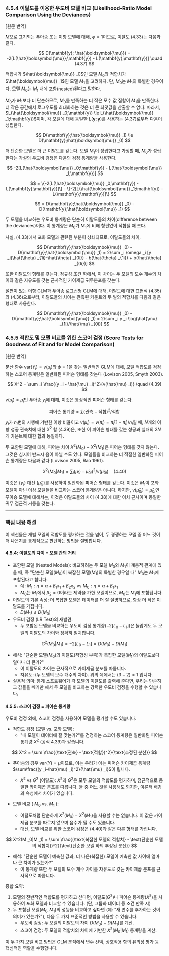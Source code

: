 ### 4.5.4 이탈도를 이용한 우도비 모델 비교 (Likelihood-Ratio Model Comparison Using the Deviances)

[원문 번역]

$M$으로 표기되는 푸아송 또는 이항 모델에 대해, $\phi=1$이므로, 이탈도 (4.33)는 다음과 같다.

$$ D(\mathbf{y}; \hat{\boldsymbol{\mu}}) = -2[L(\hat{\boldsymbol{\mu}};\mathbf{y}) - L(\mathbf{y};\mathbf{y})] \quad (4.37) $$

적합치가 $\hat{\boldsymbol{\mu}} _0$인 모델 $M _0$와 적합치가 $\hat{\boldsymbol{\mu}} _1$인 모델 $M _1$을 고려하자. 단, $M _0$는 $M _1$의 특별한 경우이다. 모델 $M _0$는 $M _1$ 내에 포함(nested)된다고 말한다.

$M _0$가 $M _1$보다 더 단순하므로, $M _0$를 만족하는 더 작은 모수 값 집합이 $M _1$을 만족한다. 더 작은 공간에서 로그우도를 최대화하는 것은 더 큰 최댓값을 산출할 수 없다. 따라서, $L(\hat{\boldsymbol{\mu}} _0;\mathbf{y}) \le L(\hat{\boldsymbol{\mu}} _1;\mathbf{y})$이며, 각 모델에 대해 동일한 $L(\mathbf{y};\mathbf{y})$를 사용하는 (4.37)로부터 다음이 성립한다.

$$ D(\mathbf{y};\hat{\boldsymbol{\mu}} _1) \le D(\mathbf{y};\hat{\boldsymbol{\mu}} _0) $$

더 단순한 모델은 더 큰 이탈도를 갖는다. 모델 $M _1$이 성립한다고 가정할 때, $M _0$가 성립한다는 가설의 우도비 검정은 다음의 검정 통계량을 사용한다.

$$ -2[L(\hat{\boldsymbol{\mu}} _0;\mathbf{y}) - L(\hat{\boldsymbol{\mu}} _1;\mathbf{y})] $$

$$ = \{-2[L(\hat{\boldsymbol{\mu}} _0;\mathbf{y}) - L(\mathbf{y};\mathbf{y})]\} - \{-2[L(\hat{\boldsymbol{\mu}} _1;\mathbf{y}) - L(\mathbf{y};\mathbf{y})]\} $$

$$ = D(\mathbf{y};\hat{\boldsymbol{\mu}} _0) - D(\mathbf{y};\hat{\boldsymbol{\mu}} _1) $$

두 모델을 비교하는 우도비 통계량은 단순히 이탈도들의 차이(difference between the deviances)이다. 이 통계량은 $M _0$가 $M _1$에 비해 형편없이 적합될 때 크다.

사실, (4.33)에서 포화 모델과 관련된 부분이 상쇄되므로, 이탈도들의 차이,

$$ D(\mathbf{y};\hat{\boldsymbol{\mu}} _0) - D(\mathbf{y};\hat{\boldsymbol{\mu}} _1) = 2\sum _i \omega _i [y _i(\hat{\theta} _{1i}-\hat{\theta} _{0i}) - b(\hat{\theta} _{1i}) + b(\hat{\theta} _{0i})] $$

또한 이탈도의 형태를 갖는다. 정규성 조건 하에서, 이 차이는 두 모델의 모수 개수의 차이와 같은 자유도를 갖는 근사적인 카이제곱 귀무분포를 갖는다.

절편이 있는 이항 GLM과 푸아송 로그선형 GLM에 대해, 이탈도에 대한 표현식 (4.35)와 (4.36)으로부터, 이탈도들의 차이는 관측된 카운트와 두 벌의 적합치를 다음과 같은 형태로 사용한다.

$$ D(\mathbf{y};\hat{\boldsymbol{\mu}} _0) - D(\mathbf{y};\hat{\boldsymbol{\mu}} _1) = 2\sum _i y _i \log(\hat{\mu} _{1i}/\hat{\mu} _{0i}) $$

### 4.5.5 적합도 및 모델 비교를 위한 스코어 검정 (Score Tests for Goodness of Fit and for Model Comparison)

[원문 번역]

분산 함수 $\text{var}(Y _i)=v(\mu _i)$와 $\phi=1$을 갖는 일반적인 GLM에 대해, 모델 적합도를 검정하는 스코어 통계량은 일반화된 피어슨 형태를 갖는다 (Lovison 2005, Smyth 2003).

$$ X^2 = \sum _i \frac{(y _i - \hat{\mu} _i)^2}{v(\hat{\mu} _i)} \quad (4.39) $$

$v(\hat{\mu} _i)=\hat{\mu} _i$인 푸아송 $y _i$에 대해, 이것은 통상적인 피어슨 형태를 갖는다.

$$ \text{피어슨 통계량} = \sum (\text{관측} - \text{적합})^2 / \text{적합} $$

$y _i$가 $n _i$번의 시행에 기반한 이항 비율이고 $v(\hat{\mu} _i)=v(\hat{\pi} _i)=\hat{\pi} _i(1-\hat{\pi} _i)/n _i$일 때, $N$개의 이항 성공 관측치에 대한 $X^2$ 합 (4.39)은, 또한 이 피어슨 형태를 갖는 성공과 실패의 $2N$개 카운트에 대한 합과 동일하다.

두 포함된 모델에 대해, 피어슨 차이 $X^2(M _0) - X^2(M _1)$은 피어슨 형태를 갖지 않는다. 그것은 심지어 반드시 음이 아닐 수도 있다. 모델들을 비교하는 더 적절한 일반화된 피어슨 통계량은 다음과 같다 (Lovison 2005, Rao 1961).

$$ X^2(M _0|M _1) = \sum _i (\hat{\mu} _{1i} - \hat{\mu} _{0i})^2 / v(\hat{\mu} _{0i}) \quad (4.40) $$

이것은 $\{y _i\}$ 대신 $\{\hat{\mu} _{1i}\}$를 사용하여 일반화된 피어슨 형태를 갖는다. 이것은 $M _1$이 포화 모델이 아닌 이상 모델들을 비교하는 스코어 통계량은 아니다. 하지만, $v(\hat{\mu} _{0i})=\hat{\mu} _{0i}$인 푸아송 모델에 대해서는, 이것은 이탈도들의 차이 (4.38)에 대한 이차 근사이며 동일한 귀무 점근적 거동을 갖는다.

---

### 핵심 내용 해설

이 섹션들은 개별 모델의 적합도를 평가하는 것을 넘어, 두 경쟁하는 모델 중 어느 것이 더 나은지를 통계적으로 판단하는 방법을 설명합니다.

#### 4.5.4: 이탈도의 차이 = 모델 간의 거리

*   포함된 모델 (Nested Models): 비교하려는 두 모델 $M _0$와 $M _1$이 계층적 관계에 있을 때, 즉 "단순한 모델($M _0$)이 복잡한 모델($M _1$)의 특별한 경우일 때" $M _0$는 $M _1$에 포함된다고 합니다.
    *   예: $M _1: \eta = \alpha+\beta _1 x _1 + \beta _2 x _2$  vs  $M _0: \eta = \alpha+\beta _1 x _1$
    *   $M _0$는 $M _1$에서 $\beta _2=0$이라는 제약을 가한 모델이므로, $M _0$는 $M _1$에 포함됩니다.
*   이탈도의 기본 속성: 더 복잡한 모델은 데이터를 더 잘 설명하므로, 항상 더 작은 이탈도를 가집니다.
    *   $D(M _1) \le D(M _0)$
*   우도비 검정 (LR Test)의 재발견:
    *   두 포함된 모델을 비교하는 우도비 검정 통계량($-2[L _0-L _1]$)은 놀랍게도 두 모델의 이탈도의 차이와 정확히 일치합니다.

$$ G^2(M _0|M _1) = -2[L _0 - L _1] = D(M _0) - D(M _1) $$

*   해석: "단순한 모델($M _0$)의 이탈도(적합성 부족)가 복잡한 모델($M _1$)의 이탈도보다 얼마나 더 큰가?"
    *   이 이탈도의 차이는 근사적으로 카이제곱 분포를 따릅니다.
    *   자유도: (두 모델의 모수 개수의 차이). 위의 예에서는 $(3-2)=1$ 입니다.
*   실용적 의미: 통계 소프트웨어가 각 모델의 이탈도를 출력해 준다면, 우리는 단순히 그 값들을 빼기만 해서 두 모델을 비교하는 강력한 우도비 검정을 수행할 수 있습니다.

#### 4.5.5: 스코어 검정 = 피어슨 통계량

우도비 검정 외에, 스코어 검정을 사용하여 모델을 평가할 수도 있습니다.

*   적합도 검정 (모델 vs. 포화 모델):
    *   "내 모델이 데이터에 잘 맞는가?"를 검정하는 스코어 통계량은 일반화된 피어슨 통계량 $X^2$ (공식 4.39)과 같습니다.

$$ X^2 = \sum \frac{(\text{관측} - \text{적합})^2}{\text{추정된 분산}} $$

*   푸아송의 경우 $\text{var}(Y)=\mu$이므로, 이는 우리가 아는 피어슨 카이제곱 통계량 $\sum\frac{(y _i-\hat{\mu} _i)^2}{\hat{\mu} _i}$이 됩니다.
    *   $X^2$ vs $G^2$ (이탈도): $X^2$과 $G^2$은 모두 모델의 적합도를 평가하며, 점근적으로 동일한 카이제곱 분포를 따릅니다. 둘 중 어느 것을 사용해도 되지만, 이론적 배경과 속성에서 차이가 있습니다.

*   모델 비교 ( $M _0$ vs. $M _1$ ):
    *   이탈도처럼 단순하게 $X^2(M _0) - X^2(M _1)$을 사용할 수는 없습니다. 이 값은 카이제곱 분포를 따르지 않으며 음수가 될 수도 있습니다.
    *   대신, 모델 비교를 위한 스코어 검정은 (4.40)과 같은 다른 형태를 가집니다.

$$ X^2(M _0|M _1) = \sum \frac{(\text{복잡한 모델의 적합치} - \text{단순한 모델의 적합치})^2}{\text{단순한 모델 하의 추정된 분산}} $$

*   해석: "단순한 모델이 예측한 값과, 더 나은(복잡한) 모델이 예측한 값 사이에 얼마나 큰 차이가 있는가?"
    *   이 통계량 또한 두 모델의 모수 개수 차이를 자유도로 갖는 카이제곱 분포를 근사적으로 따릅니다.

종합 요약:
1.  모델의 전반적인 적합도를 평가하고 싶다면, 이탈도($G^2$)나 피어슨 통계량($X^2$)을 사용하여 포화 모델과 비교할 수 있습니다. (단, 그룹화 데이터 등 조건 만족 시)
2.  두 포함된 모델($M _0, M _1$)의 성능을 비교하고 싶다면 (예: "새 변수를 추가하는 것이 의미가 있는가?"), 다음 두 가지 표준적인 방법을 사용할 수 있습니다.
    *   우도비 검정: 두 모델의 이탈도의 차이 $D(M _0) - D(M _1)$를 계산.
    *   스코어 검정: 두 모델의 적합치의 차이에 기반한 $X^2(M _0|M _1)$ 통계량을 계산.

이 두 가지 모델 비교 방법은 GLM 분석에서 변수 선택, 상호작용 항의 유의성 평가 등 핵심적인 역할을 수행합니다.
